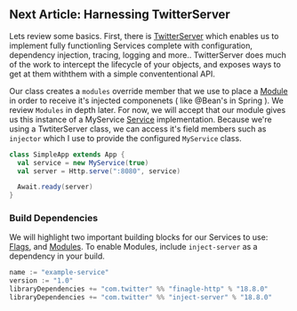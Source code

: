 ## Next Article: Harnessing TwitterServer

Lets review some basics.  First, there is [TwitterServer]() which enables us to implement fully functionling Services complete with configuration, dependency injection, tracing, logging and more.. TwitterServer does much of the work to intercept the lifecycle of your objects, and exposes ways to get at them withthem with a simple convententional API.

Our class creates a `modules` override member that we use to place a [Module]() in order to receive it's injected componenets ( like @Bean's in Spring ). We review `Modules` in depth later.  For now, we will accept that our module gives us this instance of a MyService [Service]() implementation. Because we're using a TwtiterServer class, we can access it's field members such as `injector` which I use to provide the configured `MyService` class.

```scala
class SimpleApp extends App {
  val service = new MyService(true)
  val server = Http.serve(":8080", service)

  Await.ready(server)
}
```

### Build Dependencies

We will highlight two important building blocks for our Services to use: [Flags](https://twitter.github.io/finatra/user-guide/getting-started/flags.html), and [Modules](https://twitter.github.io/finatra/user-guide/getting-started/modules.html). To enable Modules, include `inject-server` as a dependency in your build.

```c
name := "example-service"
version := "1.0"
libraryDependencies += "com.twitter" %% "finagle-http" % "18.8.0"
libraryDependencies += "com.twitter" %% "inject-server" % "18.8.0"
```
